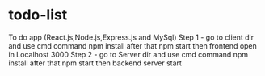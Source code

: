 # todo-list
To do app (React.js,Node.js,Express.js and MySql)
Step 1 - go to client dir and use cmd command npm install after that npm start then frontend open in Localhost 3000
Step 2 - go to Server dir and use cmd command npm install after that npm start then backend server start
